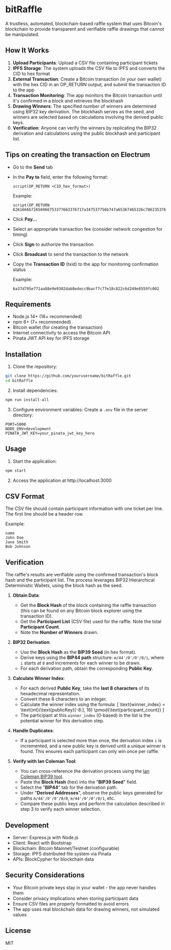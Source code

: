 # bitRaffle

A trustless, automated, blockchain-based raffle system that uses Bitcoin's blockchain to provide transparent and verifiable raffle drawings that cannot be manipulated.

## How It Works

1. **Upload Participants**: Upload a CSV file containing participant tickets
2. **IPFS Storage**: The system uploads the CSV file to IPFS and converts the CID to hex format
3. **External Transaction**: Create a Bitcoin transaction (in your own wallet) with the hex CID in an OP_RETURN output, and submit the transaction ID to the app
4. **Transaction Monitoring**: The app monitors the Bitcoin transaction until it's confirmed in a block and retrieves the blockhash
5. **Drawing Winners**: The specified number of winners are determined using BIP32 key derivation. The blockhash serves as the seed, and winners are selected based on calculations involving the derived public keys.
6. **Verification**: Anyone can verify the winners by replicating the BIP32 derivation and calculations using the public blockhash and participant list.

## Tips on creating the transaction on Electrum
 - Go to the **Send** tab
 - In the **Pay to** field, enter the following format:
   ```
   script(OP_RETURN <CID_hex_format>)
   ```
   Example:
   ```
   script(OP_RETURN 6261666b72656966753377663376717a347537756b747a65367465326c78623537656b777267336e67646a6c346b74676f6167356a667775646769)
   ```
 - Click **Pay...**
 - Select an appropriate transaction fee (consider network congestion for timing)
 - Click **Sign** to authorize the transaction
 - Click **Broadcast** to send the transaction to the network
 - Copy the **Transaction ID** (txid) to the app for monitoring confirmation status
    
    Example:
    ```
    6a37d795e771aa88e9e9302dab8edecc9bacf7c77e18c822c6d249e8559fc002
    ```

## Requirements

- Node.js 14+ (16+ recommended)
- npm 6+ (7+ recommended)
- Bitcoin wallet (for creating the transaction)
- Internet connectivity to access the Bitcoin API
- Pinata JWT API key for IPFS storage

## Installation

1. Clone the repository:
```bash
git clone https://github.com/yourusername/bitRaffle.git
cd bitRaffle
```

2. Install dependencies:
```bash
npm run install-all
```

3. Configure environment variables:
Create a `.env` file in the server directory:
```
PORT=5000
NODE_ENV=development
PINATA_JWT_KEY=your_pinata_jwt_key_here
```

## Usage

1. Start the application:
```bash
npm start
```

2. Access the application at http://localhost:3000

## CSV Format

The CSV file should contain participant information with one ticket per line. The first line should be a header row.

Example:
```
name
John Doe
Jane Smith
Bob Johnson
```

## Verification

The raffle's results are verifiable using the confirmed transaction's block hash and the participant list. The process leverages BIP32 Hierarchical Deterministic Wallets, using the block hash as the seed.

1.  **Obtain Data**:
    *   Get the **Block Hash** of the block containing the raffle transaction (this can be found on any Bitcoin block explorer using the transaction ID).
    *   Get the **Participant List** (CSV file) used for the raffle. Note the total **Participant Count**.
    *   Note the **Number of Winners** drawn.

2.  **BIP32 Derivation**:
    *   Use the **Block Hash** as the **BIP39 Seed** (in hex format).
    *   Derive keys using the **BIP44 path** structure: `m/44'/0'/0'/0/i`, where `i` starts at `0` and increments for each winner to be drawn.
    *   For each derivation path, obtain the corresponding **Public Key**.

3.  **Calculate Winner Index**:
    *   For each derived **Public Key**, take the **last 8 characters** of its hexadecimal representation.
    *   Convert these 8 characters to an integer.
    *   Calculate the winner index using the formula:
        \[ \text{winner\_index} = \text{int}(\text{publicKey}[-8:], 16) \pmod{\text{participant\_count}} \]
    *   The participant at this `winner_index` (0-based) in the list is the potential winner for this derivation step.

4.  **Handle Duplicates**:
    *   If a participant is selected more than once, the derivation index `i` is incremented, and a new public key is derived until a unique winner is found. This ensures each participant can only win once per raffle.

5.  **Verify with Ian Coleman Tool**:
    *   You can cross-reference the derivation process using the [Ian Coleman BIP39 tool](https://iancoleman.io/bip39/).
    *   Paste the **Block Hash** (hex) into the "**BIP39 Seed**" field.
    *   Select the "**BIP44**" tab for the derivation path.
    *   Under "**Derived Addresses**", observe the public keys generated for paths `m/44'/0'/0'/0/0`, `m/44'/0'/0'/0/1`, etc.
    *   Compare these public keys and perform the calculation described in step 3 to verify each winner selection.

## Development

- Server: Express.js with Node.js
- Client: React with Bootstrap
- Blockchain: Bitcoin Mainnet/Testnet (configurable)
- Storage: IPFS distributed file system via Pinata
- APIs: BlockCypher for blockchain data

## Security Considerations

- Your Bitcoin private keys stay in your wallet - the app never handles them
- Consider privacy implications when storing participant data
- Ensure CSV files are properly formatted to avoid errors
- The app uses real blockchain data for drawing winners, not simulated values

## License

MIT 